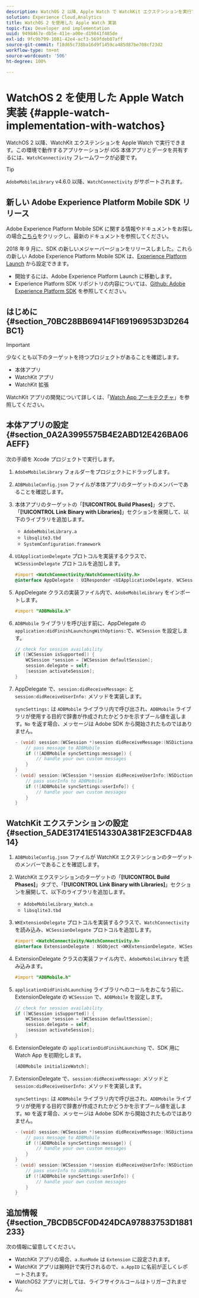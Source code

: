 ```yaml
---
description: WatchOS 2 以降、Apple Watch で WatchKit エクステンションを実行できます。この環境で動作するアプリケーションが iOS 本体アプリとデータを共有するには、WatchConnectivity フレームワークが必要です。
solution: Experience Cloud,Analytics
title: WatchOS 2 を使用した Apple Watch 実装
topic-fix: Developer and implementation
uuid: 9498467e-db5e-411e-a00e-d19841f485de
exl-id: 9fc9b799-1081-42e4-acf3-569fdeb07aff
source-git-commit: f18d65c738ba16d9f1459ca485d87be708cf23d2
workflow-type: tm+mt
source-wordcount: '506'
ht-degree: 100%

---
```


# WatchOS 2 を使用した Apple Watch 実装 {#apple-watch-implementation-with-watchos}

WatchOS 2 以降、WatchKit エクステンションを Apple Watch で実行できます。この環境で動作するアプリケーションが iOS 本体アプリとデータを共有するには、`WatchConnectivity` フレームワークが必要です。

>[!TIP]
>
>`AdobeMobileLibrary` v4.6.0 以降、`WatchConnectivity` がサポートされます。

## 新しい Adobe Experience Platform Mobile SDK リリース

Adobe Experience Platform Mobile SDK に関する情報やドキュメントをお探しの場合[こちら](https://aep-sdks.gitbook.io/docs/)をクリックし、最新のドキュメントを参照してください。

2018 年 9 月に、SDK の新しいメジャーバージョンをリリースしました。これらの新しい Adobe Experience Platform Mobile SDK は、[Experience Platform Launch](https://www.adobe.com/jp/experience-platform/launch.html) から設定できます。

* 開始するには、Adobe Experience Platform Launch に移動します。
* Experience Platform SDK リポジトリの内容については、[Github: Adobe Experience Platform SDK](https://github.com/Adobe-Marketing-Cloud/acp-sdks) を参照してください。

## はじめに {#section_70BC28BB69414F169196953D3D264BC1}

>[!IMPORTANT]
>
>少なくとも以下のターゲットを持つプロジェクトがあることを確認します。
>
>* 本体アプリ
>* WatchKit アプリ
>* WatchKit 拡張

>


WatchKit アプリの開発について詳しくは、「[Watch App アーキテクチャ](https://developer.apple.com/library/ios/documentation/General/Conceptual/WatchKitProgrammingGuide/DesigningaWatchKitApp.html#//apple_ref/doc/uid/TP40014969-CH3-SW1)」を参照してください。

## 本体アプリの設定 {#section_0A2A3995575B4E2ABD12E426BA06AEFF}

次の手順を Xcode プロジェクトで実行します。

1. `AdobeMobileLibrary` フォルダーをプロジェクトにドラッグします。
1. `ADBMobileConfig.json` ファイルが本体アプリのターゲットのメンバーであることを確認します。
1. 本体アプリのターゲットの「**[!UICONTROL Build Phases]**」タブで、「**[!UICONTROL Link Binary with Libraries]**」セクションを展開して、以下のライブラリを追加します。

   * `AdobeMobileLibrary.a`
   * `libsqlite3.tbd`
   * `SystemConfiguration.framework`

1. `UIApplicationDelegate` プロトコルを実装するクラスで、`WCSessionDelegate` プロトコルを追加します。

   ```objective-c
   #import <WatchConnectivity/WatchConnectivity.h> 
   @interface AppDelegate : UIResponder <UIApplicationDelegate, WCSessionDelegate>
   ```

1. AppDelegate クラスの実装ファイル内で、`AdobeMobileLibrary` をインポートします。

   ```objective-c
   #import "ADBMobile.h"
   ```

1. `ADBMobile` ライブラリを呼び出す前に、AppDelegate の `application:didFinishLaunchingWithOptions:`で、`WCSession` を設定します。

   ```objective-c
   // check for session availability 
   if ([WCSession isSupported]) { 
       WCSession *session = [WCSession defaultSession]; 
       session.delegate = self; 
       [session activateSession]; 
   }
   ```

1. AppDelegate で、`session:didReceiveMessage:` と `session:didReceiveUserInfo:` メソッドを実装します。

   `syncSettings:` は `ADBMobile` ライブラリ内で呼び出され、`ADBMobile` ライブラリが使用する目的で辞書が作成されたかどうかを示すブール値を返します。`No` を返す場合、メッセージは Adobe SDK から開始されたものではありません。

   ```objective-c
   - (void) session:(WCSession *)session didReceiveMessage:(NSDictionary<NSString *,id> *)message { 
       // pass message to ADBMobile 
       if (![ADBMobile syncSettings:message]) { 
           // handle your own custom messages 
       } 
   } 
   - (void) session:(WCSession *)session didReceiveUserInfo:(NSDictionary<NSString *,id> *)userInfo { 
       // pass userInfo to ADBMobile 
       if (![ADBMobile syncSettings:userInfo]) { 
           // handle your own custom messages 
       } 
   } 
   ```

## WatchKit エクステンションの設定 {#section_5ADE31741E514330A381F2E3CFD4A814}

1. `ADBMobileConfig.json` ファイルが WatchKit エクステンションのターゲットのメンバーであることを確認します。
1. WatchKit エクステンションのターゲットの「**[!UICONTROL Build Phases]**」タブで、「**[!UICONTROL Link Binary with Libraries]**」セクションを展開して、以下のライブラリを追加します。

   * `AdobeMobileLibrary_Watch.a`
   * `libsqlite3.tbd`

1. `WKExtensionDelegate` プロトコルを実装するクラスで、`WatchConnectivity` を読み込み、`WCSessionDelegate` プロトコルを追加します。

   ```objective-c
   #import <WatchConnectivity/WatchConnectivity.h> 
   @interface ExtensionDelegate : NSObject <WKExtensionDelegate, WCSessionDelegate>
   ```

1. ExtensionDelegate クラスの実装ファイル内で、`AdobeMobileLibrary` を読み込みます。

   ```objective-c
   #import "ADBMobile.h"
   ```

1. `applicationDidFinishLaunching` ライブラリへのコールをおこなう前に、ExtensionDelegate の `WCSession` で、`ADBMobile` を設定します。

   ```objective-c
   // check for session availability 
   if ([WCSession isSupported]) { 
       WCSession *session = [WCSession defaultSession]; 
       session.delegate = self; 
       [session activateSession]; 
   }
   ```

1. ExtensionDelegate の `applicationDidFinishLaunching` で、SDK 用に Watch App を初期化します。

   ```objective-c
   [ADBMobile initializeWatch];
   ```

1. ExtensionDelegate で、`session:didReceiveMessage:` メソッドと `session:didReceiveUserInfo:` メソッドを実装します。

   `syncSettings:` は `ADBMobile` ライブラリ内で呼び出され、`ADBMobile` ライブラリが使用する目的で辞書が作成されたかどうかを示すブール値を返します。`NO` を返す場合、メッセージは Adobe SDK から開始されたものではありません。

   ```objective-c
   - (void) session:(WCSession *)session didReceiveMessage:(NSDictionary<NSString *,id> *)message { 
       // pass message to ADBMobile 
       if (![ADBMobile syncSettings:message]) { 
           // handle your own custom messages 
       } 
   } 
   - (void) session:(WCSession *)session didReceiveUserInfo:(NSDictionary<NSString *,id> *)userInfo { 
       // pass userInfo to ADBMobile 
       if (![ADBMobile syncSettings:userInfo]) { 
           // handle your own custom messages 
       } 
   } 
   ```

## 追加情報 {#section_7BCDB5CF0D424DCA97883753D1881233}

次の情報に留意してください。

* WatchKit アプリの場合、`a.RunMode` は `Extension` に設定されます。
* WatchKit アプリは腕時計で実行されるので、`a.AppID` に名前が正しくレポートされます。
* WatchOS2 アプリに対しては、ライフサイクルコールはトリガーされません。
